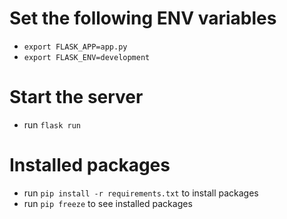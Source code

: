 # Set the following ENV variables
* `export FLASK_APP=app.py`
* `export FLASK_ENV=development`

# Start the server
* run `flask run`

# Installed packages
* run `pip install -r requirements.txt` to install packages
* run `pip freeze` to see installed packages